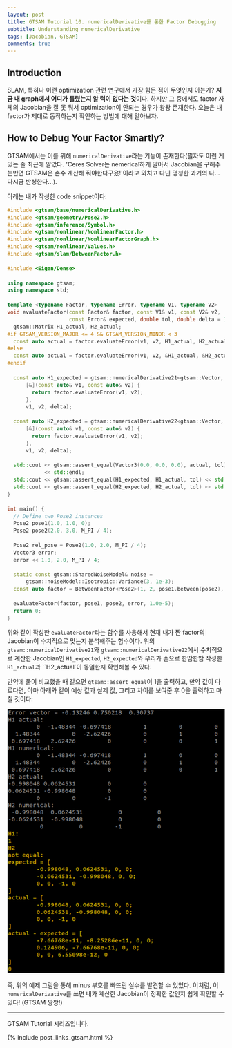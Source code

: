```yaml
---
layout: post
title: GTSAM Tutorial 10. numericalDerivative를 통한 Factor Debugging
subtitle: Understanding numericalDerivative
tags: [Jacobian, GTSAM]
comments: true
---
```


## Introduction 

SLAM, 특히나 이런 optimization 관련 연구에서 가장 힘든 점이 무엇인지 아는가? **지금 내 graph에서 어디가 틀렸는지 알 턱이 없다는 것**이다.
하지만 그 중에서도 factor 자체의 Jacobian을 잘 못 둬서 optimization이 안되는 경우가 왕왕 존재한다.
오늘은 내 factor가 제대로 동작하는지 확인하는 방법에 대해 알아보자.

## How to Debug Your Factor Smartly?

GTSAM에서는 이를 위해 `numericalDerivative`라는 기능이 존재한다(필자도 이런 게 있는 줄 최근에 알았다. 'Ceres Solver는 nemerical하게 알아서 Jacobian을 구해주는반면 GTSAM은 손수 계산해 줘야한다구욨!'이라고 외치고 다닌 멍청한 과거의 나...다시금 반성한다...).

아래는 내가 작성한 code snippet이다:

```cpp
#include <gtsam/base/numericalDerivative.h>
#include <gtsam/geometry/Pose2.h>
#include <gtsam/inference/Symbol.h>
#include <gtsam/nonlinear/NonlinearFactor.h>
#include <gtsam/nonlinear/NonlinearFactorGraph.h>
#include <gtsam/nonlinear/Values.h>
#include <gtsam/slam/BetweenFactor.h>

#include <Eigen/Dense>

using namespace gtsam;
using namespace std;

template <typename Factor, typename Error, typename V1, typename V2>
void evaluateFactor(const Factor& factor, const V1& v1, const V2& v2,
                    const Error& expected, double tol, double delta = 1.0e-5) {
  gtsam::Matrix H1_actual, H2_actual;
#if GTSAM_VERSION_MAJOR <= 4 && GTSAM_VERSION_MINOR < 3
  const auto actual = factor.evaluateError(v1, v2, H1_actual, H2_actual);
#else
  const auto actual = factor.evaluateError(v1, v2, &H1_actual, &H2_actual);
#endif

  const auto H1_expected = gtsam::numericalDerivative21<gtsam::Vector, V1, V2>(
      [&](const auto& v1, const auto& v2) {
        return factor.evaluateError(v1, v2);
      },
      v1, v2, delta);

  const auto H2_expected = gtsam::numericalDerivative22<gtsam::Vector, V1, V2>(
      [&](const auto& v1, const auto& v2) {
        return factor.evaluateError(v1, v2);
      },
      v1, v2, delta);

  std::cout << gtsam::assert_equal(Vector3(0.0, 0.0, 0.0), actual, tol)
            << std::endl;
  std::cout << gtsam::assert_equal(H1_expected, H1_actual, tol) << std::endl;
  std::cout << gtsam::assert_equal(H2_expected, H2_actual, tol) << std::endl;
}

int main() {
  // Define two Pose2 instances
  Pose2 pose1(1.0, 1.0, 0);
  Pose2 pose2(2.0, 3.0, M_PI / 4);

  Pose2 rel_pose = Pose2(1.0, 2.0, M_PI / 4);
  Vector3 error;
  error << 1.0, 2.0, M_PI / 4;

  static const gtsam::SharedNoiseModel& noise =
      gtsam::noiseModel::Isotropic::Variance(3, 1e-3);
  const auto factor = BetweenFactor<Pose2>(1, 2, pose1.between(pose2), noise);

  evaluateFactor(factor, pose1, pose2, error, 1.0e-5);
  return 0;
}
```

위와 같이 작성한 `evaluateFactor`라는 함수를 사용해서 현재 내가 짠 factor의 Jacobian이 수치적으로 맞는지 분석해주는 함수이다.
위의 `gtsam::numericalDerivative21`와 `gtsam::numericalDerivative22`에서 수치적으로 계산한 Jacobian인 `H1_expected`,  `H2_expected`와 우리가 손으로 한땀한땀 작성한 `H1_actual`과 ``H2_actual`이 동일한지 확인해볼 수 있다.

만약에 둘이 비교했을 때 같으면 `gtsam::assert_equal`이 1을 출력하고, 만약 값이 다르다면, 아마 아래와 같이 예상 값과 실제 값, 그리고 차이를 보여준 후 0을 출력하고 마칠 것이다:

![img](/img/0206_evaluateError.png)

즉, 위의 예제 그림을 통해 minus 부호를 빠뜨린 실수를 발견할 수 있었다. 이처럼, 이 `numericalDerivative`를 쓰면 내가 계산한 Jacobian이 정확한 값인지 쉽게 확인할 수 있다! (GTSAM 짱짱!)

---

GTSAM Tutorial 시리즈입니다.

{% include post_links_gtsam.html %}